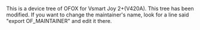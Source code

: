 
This is a device tree of OFOX for Vsmart Joy 2+(V420A).
This tree has been modified. If you want to change the maintainer's name, look for a line said "export OF_MAINTAINER" and edit it there.

